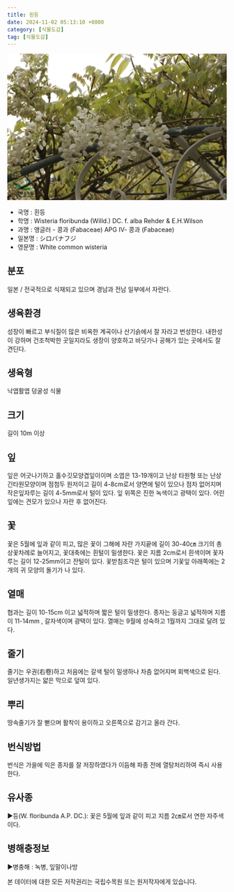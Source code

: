 ```yaml
---
title: 흰등
date: 2024-11-02 05:13:10 +0800
category: [식물도감]
tag: [식물도감]
---
```




![흰등](/assets/img/fileUpload/plants/basic/Leguminosae/Wisteria/12363/12363_1_th2.jpg)
- 국명 : 흰등
- 학명 : Wisteria floribunda (Willd.) DC. f. alba Rehder & E.H.Wilson
- 과명 : 앵글러 - 콩과 (Fabaceae) APG Ⅳ- 콩과 (Fabaceae)
- 일본명 : シロバナフジ
- 영문명 : White common wisteria


## 분포
일본 / 전국적으로 식재되고 있으며 경남과 전남 일부에서 자란다.
## 생육환경
성장이 빠르고 부식질이 많은 비옥한 계곡이나 산기슭에서 잘 자라고 번성한다. 내한성이 강하며 건조척박한 곳일지라도 생장이 양호하고 바닷가나 공해가 있는 곳에서도 잘 견딘다.
## 생육형
낙엽활엽 덩굴성 식물
## 크기
길이 10m 이상
## 잎
잎은 어긋나기하고 홀수깃모양겹잎이이며 소엽은 13-19개이고 난상 타원형 또는 난상 긴타원모양이며 점첨두 원저이고 길이 4-8cm로서 양면에 털이 있으나 점차 없어지며 작은잎자루는 길이 4-5mm로서 털이 있다. 잎 위쪽은 진한 녹색이고 광택이 있다. 어린 잎에는 견모가 있으나 자란 후 없어진다.
## 꽃
꽃은 5월에 잎과 같이 피고, 많은 꽃이 그해에 자란 가지끝에 길이 30-40㎝ 크기의 총상꽃차례로 늘어지고, 꽃대축에는 흰털이 밀생한다. 꽃은 지름 2cm로서 흰색이며 꽃자루는 길이 12-25mm이고 잔털이 있다. 꽃받침조각은 털이 있으며 기꽃잎 아래쪽에는 2개의 귀 모양의 돌기가 나 있다.
## 열매
협과는 길이 10-15cm 이고 넓적하며 짧은 털이 밀생한다. 종자는 둥글고 넓적하며 지름이 11-14mm , 갈자색이며 광택이 있다. 열매는 9월에 성숙하고 1월까지 그대로 달려 있다.
## 줄기
줄기는 우권(右卷)하고 처음에는 갈색 털이 밀생하나 차츰 없어지며 회백색으로 된다. 일년생가지는 얇은 막으로 덮여 있다.
## 뿌리
땅속줄기가 잘 뻗으며 활착이 용이하고 오른쪽으로 감기고 올라 간다.
## 번식방법
번식은 가을에 익은 종자를 잘 저장하였다가 이듬해 파종 전에 열탕처리하여 즉시 사용한다.
## 유사종
▶등(W. floribunda A.P. DC.): 꽃은 5월에 잎과 같이 피고 지름 2㎝로서 연한 자주색이다.
## 병해충정보
▶병충해 : 녹병, 잎말이나방






본 데이터에 대한 모든 저작권리는 국립수목원 또는 원저작자에게 있습니다.
